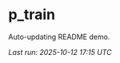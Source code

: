 # p_train

Auto-updating README demo.

<!--START_SECTION:status-->
_Last run: 2025-10-12 17:15 UTC_
<!--END_SECTION:status-->



























































































































































































































































































































































































































































































































































































































































































































































































































































































































































































































































































































































































































































